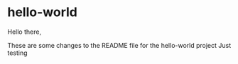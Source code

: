 # hello-world
Hello there,

These are some changes to the README file for the hello-world project
Just testing

